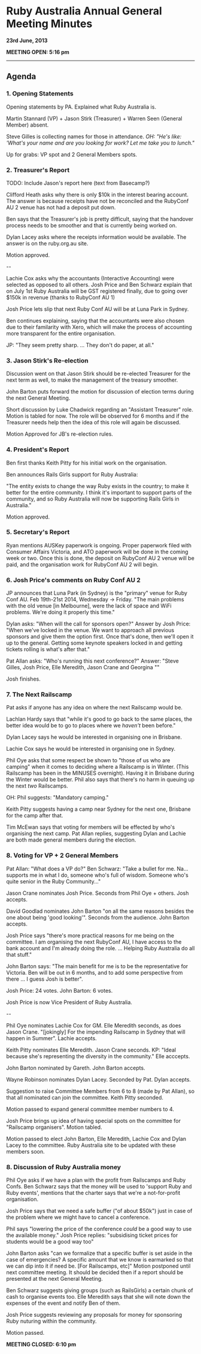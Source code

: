 # Ruby Australia Annual General Meeting Minutes
**23rd June, 2013**

**MEETING OPEN: 5:16 pm**

---

## Agenda

### 1. Opening Statements

Opening statements by PA. Explained what Ruby Australia is.

Martin Stannard (VP) + Jason Stirk (Treasurer) + Warren Seen (General Member) absent.

Steve Gilles is collecting names for those in attendance.
*OH: "He's like: 'What's your name and are you looking for work? Let me take you to lunch."*

Up for grabs: VP spot and 2 General Members spots.

### 2. Treasurer's Report

TODO: Include Jason's report here (text from Basecamp?)

Clifford Heath asks why there is only $10k in the interest bearing account. The answer is because receipts have not be reconciled and the RubyConf AU 2 venue has not had a deposit put down.

Ben says that the Treasurer's job is pretty difficult, saying that the handover process needs to be smoother and that is currently being worked on.

Dylan Lacey asks where the receipts information would be available. The answer is on the ruby.org.au site.

Motion approved.

--

Lachie Cox asks why the accountants (Interactive Accounting) were selected as opposed to all others. Josh Price and Ben Schwarz explain that on July 1st Ruby Australia will be GST registered finally, due to going over $150k in revenue (thanks to RubyConf AU 1)

Josh Price lets slip that next Ruby Conf AU will be at Luna Park in Sydney.

Ben continues explaining, saying that the accountants were also chosen due to their familarity with Xero, which will make the process of accounting more transparent for the entire organisation.

JP: "They seem pretty sharp. ... They don't do paper, at all."

### 3. Jason Stirk's Re-election

Discussion went on that Jason Stirk should be re-elected Treasurer for the next term as well, to make the management of the treasury smoother.

John Barton puts forward the motion for discussion of election terms during the next General Meeting.

Short discussion by Luke Chadwick regarding an "Assistant Treasurer" role. Motion is tabled for now. The role will be observed for 6 months and if the Treasurer needs help then the idea of this role will again be discussed.

Motion Approved for JB's re-election rules.

### 4. President's Report

Ben first thanks Keith Pitty for his initial work on the organisation.

Ben announces Rails Girls support for Ruby Australia:

"The entity exists to change the way Ruby exists in the country; to make it better for the entire community. I think it's important to support parts of the community, and so Ruby Australia will now be supporting Rails Girls in Australia."

Motion approved.

### 5. Secretary's Report

Ryan mentions AUSKey paperwork is ongoing. Proper paperwork filed with Consumer Affairs Victoria, and ATO paperwork will be done in the coming week or two. Once this is done, the deposit on RubyConf AU 2 venue will be paid, and the organisation work for RubyConf AU 2 will begin.

### 6. Josh Price's comments on Ruby Conf AU 2

JP announces that Luna Park (in Sydney) is the "primary" venue for Ruby Conf AU. Feb 19th-21st 2014, Wednesday -> Friday. "The main problems with the old venue [in Melbourne], were the lack of space and WiFi problems. We're doing it properly this time."

Dylan asks: "When will the call for sponsors open?" Answer by Josh Price: "When we've locked in the venue. We want to approach all previous sponsors and give them the option first. Once that's done, then we'll open it up to the general. Getting some keynote speakers locked in and getting tickets rolling is what's after that."

Pat Allan asks: "Who's running this next conference?" Answer: "Steve Gilles, Josh Price, Elle Meredith, Jason Crane and Georgina <last name>""

Josh finishes.

### 7. The Next Railscamp

Pat asks if anyone has any idea on where the next Railscamp would be.

Lachlan Hardy says that "while it's good to go back to the same places, the better idea would be to go to places where we *haven't* been before."

Dylan Lacey says he would be interested in organising one in Brisbane.

Lachie Cox says he would be interested in organising one in Sydney.

Phil Oye asks that some respect be shown to "those of us who are camping" when it comes to deciding where a Railscamp is in Winter. (This Railscamp has been in the MINUSES overnight). Having it in Brisbane during the Winter would be better. Phil also says that there's no harm in queuing up the next *two* Railscamps.

OH: Phil suggests: "Mandatory camping."

Keith Pitty suggests having a camp near Sydney for the next one, Brisbane for the camp after that.

Tim McEwan says that voting for members will be effected by who's organising the next camp. Pat Allan replies, suggesting Dylan and Lachie are both made general members during the election.

### 8. Voting for VP + 2 General Members

Pat Allan: "What does a VP do?"
Ben Schwarz: "Take a bullet for me. Na... supports me in what I do, someone who's full of wisdom. Someone who's quite senior in the Ruby Community..."

Jason Crane nominates Josh Price. Seconds from Phil Oye + others. Josh accepts.

David Goodlad nominates John Barton "on all the same reasons besides the one about being 'good looking'". Seconds from the audience. John Barton accepts.

Josh Price says "there's more practical reasons for me being on the committee. I am organising the next RubyConf AU, I have access to the bank account and I'm already doing the role. ... Helping Ruby Australia do all that stuff."

John Barton says: "The main benefit for me is to be the representative for Victoria. Ben will be out in 6 months, and to add some perspective from there ... I guess Josh is better".

Josh Price: 24 votes.
John Barton: 6 votes.

Josh Price is now Vice President of Ruby Australia.

--

Phil Oye nominates Lachie Cox for GM. Elle Meredith seconds, as does Jason Crane. "[jokingly] For the impending Railscamp in Sydney that will happen in Summer". Lachie accepts.

Keith Pitty nominates Elle Meredith. Jason Crane seconds. KP: "Ideal because she's representing the diversity in the community." Elle acccepts.

John Barton nominated by Gareth. John Barton accepts.

Wayne Robinson nominates Dylan Lacey. Seconded by Pat. Dylan accepts.

Suggestion to raise Committee Members from 6 to 8 (made by Pat Allan), so that all nominated can join the committee. Keith Pitty seconded.

Motion passed to expand general committee member numbers to 4.

Josh Price brings up idea of having special spots on the committee for "Railscamp organisers". Motion tabled.

Motion passed to elect John Barton, Elle Meredith, Lachie Cox and Dylan Lacey to the committee. Ruby Australia site to be updated with these members soon.

### 8. Discussion of Ruby Australia money

Phil Oye asks if we have a plan with the profit from Railscamps and Ruby Confs. Ben Schwarz says that the money will be used to 'support Ruby and Ruby events', mentions that the charter says that we're a not-for-profit organisation.

Josh Price says that we need a safe buffer ("of about $50k") just in case of the problem where we might have to cancel a conference.

Phil says "lowering the price of the conference *could* be a good way to use the available money." Josh Price replies: "subsidising ticket prices for students would be a good way too"

John Barton asks "can we formalize that a specific buffer is set aside in the case of emergencies? A specific amount that we know is earmarked so that we can dip into it if need be. [For Railscamps, etc]" Motion postponed until next committee meeting. It should be decided then if a report should be presented at the next General Meeting.

Ben Schwarz suggests giving groups (such as RailsGirls) a certain chunk of cash to organise events too. Elle Meredith says that she will note down the expenses of the event and notify Ben of them.

Josh Price suggests reviewing any proposals for money for sponsoring Ruby nuturing within the community.

Motion passed.

**MEETING CLOSED: 6:10 pm**

